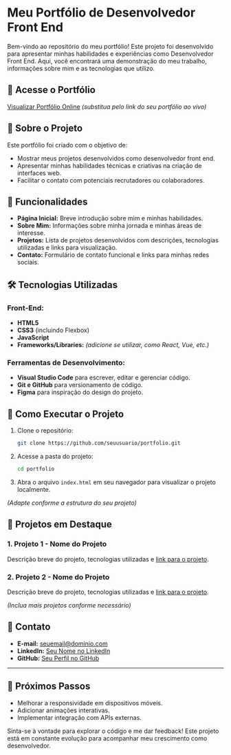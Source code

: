 # Meu Portfólio de Desenvolvedor Front End

Bem-vindo ao repositório do meu portfólio! Este projeto foi desenvolvido para apresentar minhas habilidades e experiências como Desenvolvedor Front End. Aqui, você encontrará uma demonstração do meu trabalho, informações sobre mim e as tecnologias que utilizo.

## 🔗 Acesse o Portfólio

[Visualizar Portfólio Online](https://seulinkdoprototipo.com) *(substitua pelo link do seu portfólio ao vivo)*

## 📖 Sobre o Projeto

Este portfólio foi criado com o objetivo de:
- Mostrar meus projetos desenvolvidos como desenvolvedor front end.
- Apresentar minhas habilidades técnicas e criativas na criação de interfaces web.
- Facilitar o contato com potenciais recrutadores ou colaboradores.

## 🎯 Funcionalidades

- **Página Inicial:** Breve introdução sobre mim e minhas habilidades.
- **Sobre Mim:** Informações sobre minha jornada e minhas áreas de interesse.
- **Projetos:** Lista de projetos desenvolvidos com descrições, tecnologias utilizadas e links para visualização.
- **Contato:** Formulário de contato funcional e links para minhas redes sociais.

## 🛠️ Tecnologias Utilizadas

### Front-End:
- **HTML5**
- **CSS3** (incluindo Flexbox)
- **JavaScript**
- **Frameworks/Libraries:** *(adicione se utilizar, como React, Vue, etc.)*

### Ferramentas de Desenvolvimento:
- **Visual Studio Code** para escrever, editar e gerenciar código.
- **Git e GitHub** para versionamento de código.
- **Figma** para inspiração do design do projeto.

## 🚀 Como Executar o Projeto

1. Clone o repositório:
   ```bash
   git clone https://github.com/seuusuario/portfolio.git
   ```

2. Acesse a pasta do projeto:
   ```bash
   cd portfolio
   ```

3. Abra o arquivo `index.html` em seu navegador para visualizar o projeto localmente.

*(Adapte conforme a estrutura do seu projeto)*

## 🌟 Projetos em Destaque

### 1. Projeto 1 - Nome do Projeto
Descrição breve do projeto, tecnologias utilizadas e [link para o projeto](https://linkdoprototipo.com).

### 2. Projeto 2 - Nome do Projeto
Descrição breve do projeto, tecnologias utilizadas e [link para o projeto](https://linkdoprototipo.com).

*(Inclua mais projetos conforme necessário)*

## 📧 Contato

- **E-mail:** seuemail@dominio.com
- **LinkedIn:** [Seu Nome no LinkedIn](https://linkedin.com/in/seuusuario)
- **GitHub:** [Seu Perfil no GitHub](https://github.com/seuusuario)

---

## 🔄 Próximos Passos

- Melhorar a responsividade em dispositivos móveis.
- Adicionar animações interativas.
- Implementar integração com APIs externas.

Sinta-se à vontade para explorar o código e me dar feedback! Este projeto está em constante evolução para acompanhar meu crescimento como desenvolvedor.
